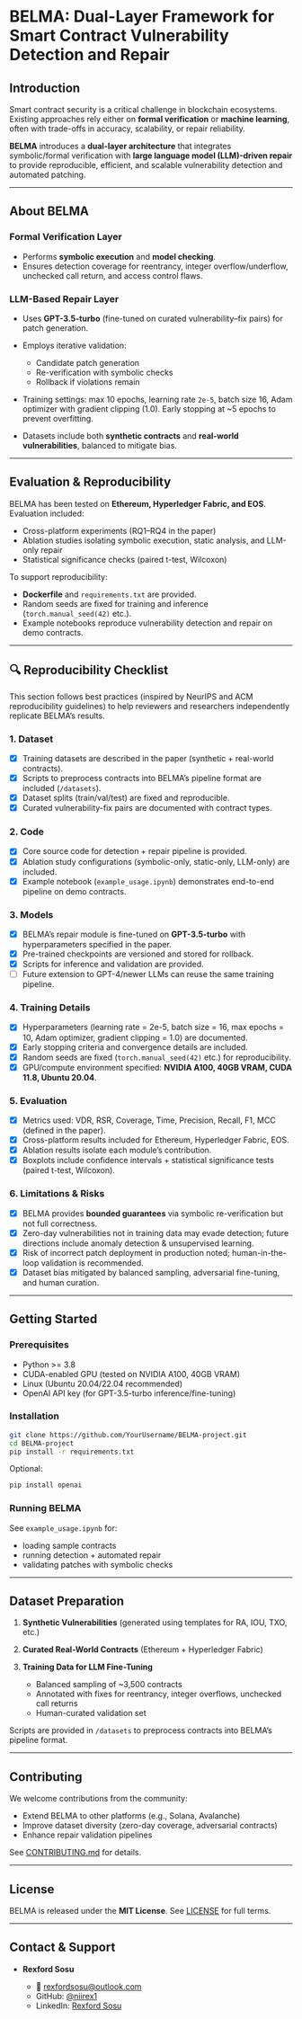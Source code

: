 # BELMA: Dual-Layer Framework for Smart Contract Vulnerability Detection and Repair

## Introduction

Smart contract security is a critical challenge in blockchain ecosystems. Existing approaches rely either on **formal verification** or **machine learning**, often with trade-offs in accuracy, scalability, or repair reliability.

**BELMA** introduces a **dual-layer architecture** that integrates symbolic/formal verification with **large language model (LLM)-driven repair** to provide reproducible, efficient, and scalable vulnerability detection and automated patching.

---

## About BELMA

### Formal Verification Layer

* Performs **symbolic execution** and **model checking**.
* Ensures detection coverage for reentrancy, integer overflow/underflow, unchecked call return, and access control flaws.

### LLM-Based Repair Layer

* Uses **GPT-3.5-turbo** (fine-tuned on curated vulnerability–fix pairs) for patch generation.
* Employs iterative validation:

  * Candidate patch generation
  * Re-verification with symbolic checks
  * Rollback if violations remain
* Training settings: max 10 epochs, learning rate `2e-5`, batch size 16, Adam optimizer with gradient clipping (1.0). Early stopping at \~5 epochs to prevent overfitting.
* Datasets include both **synthetic contracts** and **real-world vulnerabilities**, balanced to mitigate bias.

---

## Evaluation & Reproducibility

BELMA has been tested on **Ethereum, Hyperledger Fabric, and EOS**. Evaluation included:

* Cross-platform experiments (RQ1–RQ4 in the paper)
* Ablation studies isolating symbolic execution, static analysis, and LLM-only repair
* Statistical significance checks (paired t-test, Wilcoxon)

To support reproducibility:

* **Dockerfile** and `requirements.txt` are provided.
* Random seeds are fixed for training and inference (`torch.manual_seed(42)` etc.).
* Example notebooks reproduce vulnerability detection and repair on demo contracts.

---

## 🔍 Reproducibility Checklist

This section follows best practices (inspired by NeurIPS and ACM reproducibility guidelines) to help reviewers and researchers independently replicate BELMA’s results.

### 1. Dataset

* [x] Training datasets are described in the paper (synthetic + real-world contracts).
* [x] Scripts to preprocess contracts into BELMA’s pipeline format are included (`/datasets`).
* [x] Dataset splits (train/val/test) are fixed and reproducible.
* [x] Curated vulnerability-fix pairs are documented with contract types.

### 2. Code

* [x] Core source code for detection + repair pipeline is provided.
* [x] Ablation study configurations (symbolic-only, static-only, LLM-only) are included.
* [x] Example notebook (`example_usage.ipynb`) demonstrates end-to-end pipeline on demo contracts.

### 3. Models

* [x] BELMA’s repair module is fine-tuned on **GPT-3.5-turbo** with hyperparameters specified in the paper.
* [x] Pre-trained checkpoints are versioned and stored for rollback.
* [x] Scripts for inference and validation are provided.
* [ ] Future extension to GPT-4/newer LLMs can reuse the same training pipeline.

### 4. Training Details

* [x] Hyperparameters (learning rate = 2e-5, batch size = 16, max epochs = 10, Adam optimizer, gradient clipping = 1.0) are documented.
* [x] Early stopping criteria and convergence details are included.
* [x] Random seeds are fixed (`torch.manual_seed(42)` etc.) for reproducibility.
* [x] GPU/compute environment specified: **NVIDIA A100, 40GB VRAM, CUDA 11.8, Ubuntu 20.04**.

### 5. Evaluation

* [x] Metrics used: VDR, RSR, Coverage, Time, Precision, Recall, F1, MCC (defined in the paper).
* [x] Cross-platform results included for Ethereum, Hyperledger Fabric, EOS.
* [x] Ablation results isolate each module’s contribution.
* [x] Boxplots include confidence intervals + statistical significance tests (paired t-test, Wilcoxon).

### 6. Limitations & Risks

* [x] BELMA provides **bounded guarantees** via symbolic re-verification but not full correctness.
* [x] Zero-day vulnerabilities not in training data may evade detection; future directions include anomaly detection & unsupervised learning.
* [x] Risk of incorrect patch deployment in production noted; human-in-the-loop validation is recommended.
* [x] Dataset bias mitigated by balanced sampling, adversarial fine-tuning, and human curation.

---

## Getting Started

### Prerequisites

* Python >= 3.8
* CUDA-enabled GPU (tested on NVIDIA A100, 40GB VRAM)
* Linux (Ubuntu 20.04/22.04 recommended)
* OpenAI API key (for GPT-3.5-turbo inference/fine-tuning)

### Installation

```bash
git clone https://github.com/YourUsername/BELMA-project.git
cd BELMA-project
pip install -r requirements.txt
```

Optional:

```bash
pip install openai
```

### Running BELMA

See `example_usage.ipynb` for:

* loading sample contracts
* running detection + automated repair
* validating patches with symbolic checks

---

## Dataset Preparation

1. **Synthetic Vulnerabilities** (generated using templates for RA, IOU, TXO, etc.)
2. **Curated Real-World Contracts** (Ethereum + Hyperledger Fabric)
3. **Training Data for LLM Fine-Tuning**

   * Balanced sampling of \~3,500 contracts
   * Annotated with fixes for reentrancy, integer overflows, unchecked call returns
   * Human-curated validation set

Scripts are provided in `/datasets` to preprocess contracts into BELMA’s pipeline format.

---

## Contributing

We welcome contributions from the community:

* Extend BELMA to other platforms (e.g., Solana, Avalanche)
* Improve dataset diversity (zero-day coverage, adversarial contracts)
* Enhance repair validation pipelines

See [CONTRIBUTING.md](CONTRIBUTING.md) for details.

---

## License

BELMA is released under the **MIT License**.
See [LICENSE](LICENSE.md) for full terms.

---

## Contact & Support

* **Rexford Sosu**

  * 📧 [rexfordsosu@outlook.com](mailto:rexfordsosu@outlook.com)
  * GitHub: [@niirex1](https://github.com/niirex1)
  * LinkedIn: [Rexford Sosu](https://www.linkedin.com/in/rexford-sosu-b4593b57/)
